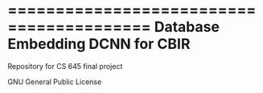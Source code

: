 =========================================
Database Embedding DCNN for CBIR 
==========================================

Repository for CS 645 final project

GNU General Public License
